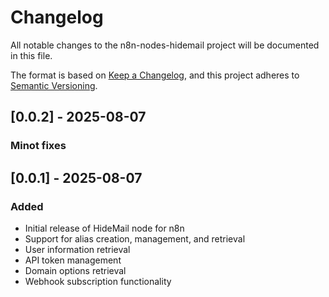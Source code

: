 # Changelog

All notable changes to the n8n-nodes-hidemail project will be documented in this file.

The format is based on [Keep a Changelog](https://keepachangelog.com/en/1.0.0/),
and this project adheres to [Semantic Versioning](https://semver.org/spec/v2.0.0.html).

## [0.0.2] - 2025-08-07
### Minot fixes

## [0.0.1] - 2025-08-07

### Added
- Initial release of HideMail node for n8n
- Support for alias creation, management, and retrieval
- User information retrieval
- API token management
- Domain options retrieval
- Webhook subscription functionality

